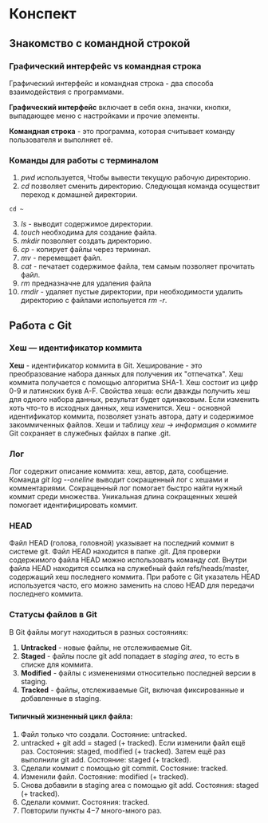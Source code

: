 # Конспект

## Знакомство с командной строкой

### **Графический интерфейс vs командная строка**

Графический интерфейс и командная строка - два способа взаимодействия с программами.

**Графический интерфейс** включает в себя окна, значки, кнопки, выпадающее меню с настройками и прочие элементы.

__Командная строка__ - это программа, которая считывает команду пользователя и выполняет её.

### Команды для работы с терминалом

1. *pwd* используется, Чтобы вывести текущую рабочую директорию.
2. *cd* позволяет сменить директорию. Следующая команда осуществит переход к домашней директории.
```
cd ~
```
3. *ls* - выводит содержимое директории.
4. *touch* необходима для создание файла.
5. *mkdir* позволяет создать директорию.
6. *cp* - копирует файлы через терминал.
7. *mv* - перемещает файл.
8. _cat_ - печатает содержимое файла, тем самым позволяет прочитать файл.
9. *rm* предназначне для удаления файла
10. *rmdir* - удаляет пустые директории, при необходимости удалить директорию с файлами испольуется *rm -r*.

## **Работа с Git**

### **Хеш — идентификатор коммита**

**Хеш** - идентификатор коммита в Git. Хеширование - это преобразование набора данных для получения их "отпечатка".
Хеш коммита получается с помощью алгоритма SHA-1. Хеш состоит из цифр 0-9 и латинских букв A-F.
Свойства хеша: если дважды получить хеш для одного набора данных, результат будет одинаковым. Если изменить хоть что-то в исходных данных, хеш изменится.
Хеш - основной идентификатор коммита, позволяет узнать автора, дату и содержимое закоммиченных файлов.
Хеши и таблицу *хеш → информация о коммите* Git сохраняет в служебных файлах в папке .git.

### **Лог**

Лог содержит описание коммита: хеш, автор, дата, сообщение.
Команда *git log --oneline* выводит сокращенный лог с хешами и комментариями. Сокращенный лог помогает быстро найти нужный коммит среди множества.
Уникальная длина сокращенных хешей помогает идентифицировать коммит.

### **HEAD**

Файл HEAD (голова, головной) указывает на последний коммит в системе git. Файл HEAD находится в папке .git. Для проверки содержимого файла HEAD можно использовать команду *cat*. Внутри файла HEAD находится ссылка на служебный файл refs/heads/master, содержащий хеш последнего коммита. При работе с Git указатель HEAD используется часто, его можно заменить на слово HEAD для передачи последнего коммита.

### **Статусы файлов в Git**

В Git файлы могут находиться в разных состояниях:
1. **Untracked** - новые файлы, не отслеживаемые Git.
2. **Staged** - файлы после git add  попадает в *staging area*, то есть в списке для коммита.
3. **Modified** - файлы с изменениями относительно последней версии в staging.
4. **Tracked** - файлы, отслеживаемые Git, включая фиксированные и добавленные в staging.
#### Типичный жизненный цикл файла: 
1. Файл только что создали. Состояние: untracked.
2. untracked + git add = staged (+ tracked). Если изменили файл ещё раз. Состояния: staged, modified (+ tracked). Затем ещё раз выполнили git add. Состояние: staged (+ tracked).
3. Сделали коммит с помощью git commit. Состояние: tracked.
4. Изменили файл. Состояние: modified (+ tracked).
5. Снова добавили в staging area с помощью git add. Состояния: staged (+ tracked).
6. Сделали коммит. Состояния: tracked.
7. Повторили пункты 4−7 много-много раз.
